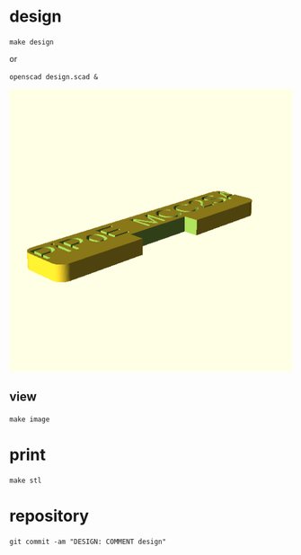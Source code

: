 # design

`make design`

or

`openscad design.scad &`

![design](design.png)

## view

`make image`

# print

`make stl`

# repository

`git commit -am "DESIGN: COMMENT design"`
